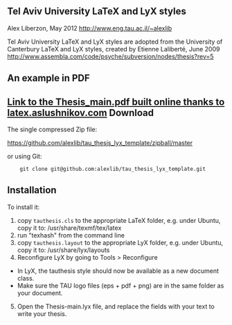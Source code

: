 Tel Aviv University LaTeX and LyX styles
-----------------------------------------

Alex Liberzon, May 2012
http://www.eng.tau.ac.il/~alexlib

Tel Aviv University LaTeX and LyX styles are adopted from the University of Canterbury LaTeX and LyX styles, 
created by Etienne Laliberté, June 2009
http://www.assembla.com/code/psyche/subversion/nodes/thesis?rev=5

An example in PDF
-----------------

[Link to the Thesis_main.pdf built online thanks to latex.aslushnikov.com](http://latex.aslushnikov.com/compile?git=https://github.com/alexlib/tau_thesis_lyx_template&target=Thesis-main.tex)
Download 
---------

The single compressed Zip file:

https://github.com/alexlib/tau_thesis_lyx_template/zipball/master

or using Git:

        git clone git@github.com:alexlib/tau_thesis_lyx_template.git


Installation
------------


To install it:

1. copy ```tauthesis.cls``` to the appropriate LaTeX folder, e.g. under Ubuntu, copy it to: /usr/share/texmf/tex/latex
2. run "texhash" from the command line
3. copy ```tauthesis.layout``` to the appropriate LyX folder, e.g. under Ubuntu, copy it to: /usr/share/lyx/layouts
4. Reconfigure LyX by going to Tools > Reconfigure
  *   In LyX, the tauthesis style should now be available as a new document class.
  *   Make sure the TAU logo files (eps + pdf + png) are in the same folder as your document.
5. Open the Thesis-main.lyx file, and replace the fields with your text to write your thesis.
